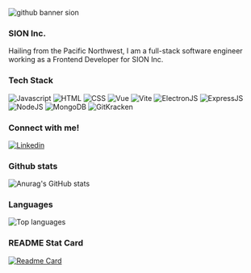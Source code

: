 ![github banner sion](https://user-images.githubusercontent.com/113143648/191879156-e0459fb6-e75d-440f-a54b-06b8b09d809b.png)

### SION Inc.

<p>
  Hailing from the Pacific Northwest, I am a full-stack software engineer working as a Frontend Developer for SION Inc.
</p>

### Tech Stack
<p>
  <img alt="Javascript" src="https://img.shields.io/badge/JavaScript-F7DF1E?logo=JavaScript&logoColor=black&style=for-the-badge" />
  <img alt="HTML" src="https://img.shields.io/badge/HTML-E34F26?logo=html5&logoColor=white&style=for-the-badge" />
  <img alt="CSS" src="https://img.shields.io/badge/CSS-1572B6?logo=css3&logoColor=white&style=for-the-badge" />
  <img alt="Vue" src="https://img.shields.io/badge/Vue-4FC08D?logo=Vue.js&logoColor=black&style=for-the-badge" />
  <img alt="Vite" src="https://img.shields.io/badge/Vite-646CFF?logo=Vite&logoColor=black&style=for-the-badge" />
  <img alt="ElectronJS" src="https://img.shields.io/badge/Electron-47848F?logo=Electron&logoColor=white&style=for-the-badge" />
  <img alt="ExpressJS" src="https://img.shields.io/badge/Express-000000?logo=Express&logoColor=white&style=for-the-badge" />
  <img alt="NodeJS" src="https://img.shields.io/badge/NodeJS-088A51?logo=Node.js&logoColor=white&style=for-the-badge" />
  <img alt="MongoDB" src="https://img.shields.io/badge/MongoDB-47A248?logo=mongodb&logoColor=white&style=for-the-badge" />
  <img alt="GitKracken" src="https://img.shields.io/badge/GitKraken-179287?logo=GitKraken&logoColor=white&style=for-the-badge" />
  
  
 </p>
 
### Connect with me!

<p>
  <a href="https://www.linkedin.com/in/camcchristensen/">
    <img alt="Linkedin" src="https://img.shields.io/badge/linkedin-0077B5?logo=linkedin&logoColor=white&style=for-the-badge" />
  </a>
</p>

### Github stats

![Anurag's GitHub stats](https://github-readme-stats.vercel.app/api?username=sioncam&show_icons=true&theme=gotham&count_private=true)

### Languages

![Top languages](https://github-readme-stats.vercel.app/api/top-langs/?username=cambam509&theme=gotham&count_private=true)

### README Stat Card

[![Readme Card](https://github-readme-stats.vercel.app/api/pin/?username=sioncam&repo=control-panel)](https://github.com/sion/control-panel)

